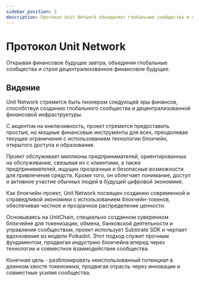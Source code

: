 ```yaml
---
sidebar_position: 3
description: Протокол Unit Network объединяет глобальные сообщества и строит децентрализованное финансовое будущее.
---
```


# Протокол Unit Network

Открывая финансовое будущее завтра, объединяя глобальные сообщества и строя децентрализованное финансовое будущее.

## Видение

Unit Network стремится быть пионером следующей эры финансов, способствуя созданию глобального сообщества и децентрализованной финансовой инфраструктуры.

С акцентом на инклюзивность, проект стремится предоставить простые, но мощные финансовые инструменты для всех, преодолевая текущие ограничения с использованием технологии блокчейн, открытого доступа и образования.

Проект обслуживает миллионы предпринимателей, ориентированных на обслуживание, связывая их с клиентами, а также предпринимателей, ищущих прозрачные и безопасные возможности для привлечения средств. Кроме того, он облегчает понимание, доступ и активное участие обычных людей в будущей цифровой экономике.

Как блокчейн-проект, Unit Network посвящен созданию современной и справедливой экономики с использованием блокчейн-токенов, обеспечивая честное и прозрачное распределение ценности.

Основываясь на UnitChain, специально созданном суверенном блокчейне для токенизации, обмена, банковской деятельности и управления сообществом, проект использует Substrate SDK и черпает вдохновение из модели Polkadot. Этот подход служит прочным фундаментом, продвигая индустрию блокчейна вперед через технологии и совместное взаимодействие сообщества.

Конечная цель - разблокировать неиспользованный потенциал в длинном хвосте токеномики, продвигая отрасль через инновации и совместные усилия сообщества.

